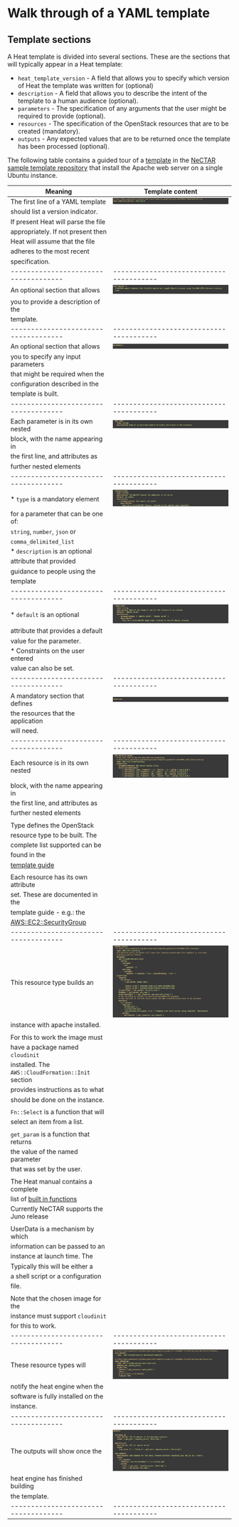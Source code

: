 # Walk through of a YAML template

## Template sections

A Heat template is divided into several sections. These are the sections that
will typically appear in a Heat template:

* `heat_template_version` - A field that allows you to specify which version
   of Heat the template was written for (optional)
* `description` - A field that allows you to describe the intent of the template
  to a human audience (optional).
* `parameters` - The specification of any arguments that the user might be
  required to provide (optional).
* `resources` - The specification of the OpenStack resources that are to be
  created (mandatory).
* `outputs` - Any expected values that are to be returned once the template
  has been processed (optional).
  
The following table contains a guided tour of a 
[template](https://raw.githubusercontent.com/NeCTAR-RC/heat-templates/master/juno/Ubuntu/apache_single_instance_aws.yaml)
in the [NeCTAR sample template repository](https://github.com/NeCTAR-RC/heat-templates)
that install the Apache web server on a single Ubuntu instance.

| Meaning                            | Template content                      |
|------------------------------------|---------------------------------------|
| The first line of a YAML template  | ![version info](images/heat_template_version.png)|
| should list a version indicator.   |                                       |
| If present Heat will parse the file |                                      |
| appropriately. If not present then |                                       |
| Heat will assume that the file     |                                       |
| adheres to the most recent         |                                       |
| specification.                     |                                       |
|------------------------------------|---------------------------------------|
| An optional section that allows    | ![description](images/heat_description.png)|
| you to provide a description of the |                                      |
| template.                          |                                       |
|------------------------------------|---------------------------------------|
| An optional section that allows    | ![parameters](images/heat_parameters.png)  |
| you to specify any input parameters |                                      |
| that might be required when the    |                                       |
| configuration described in the     |                                       |
| template is built.                 |                                       |
|------------------------------------|---------------------------------------|
| Each parameter is in its own nested | ![key name](images/heat_key_name.png)     |
| block, with the name appearing in  |                                       |
| the first line, and attributes as  |                                       |
| further nested elements            |                                       |
|------------------------------------|---------------------------------------|
| * `type` is a mandatory element    | ![instance type](images/heat_instance_type.png)|
|    for a parameter that can be one of: |                                   |
|    `string`, `number`, `json` or   |                                       |
|    `comma_delimited_list`          |                                       |
| * `description` is an optional     |                                       |
|    attribute that provided         |                                       |
|    guidance to people using the    |                                       |
|    template                        |                                       |
|------------------------------------|---------------------------------------|
| * `default` is an optional         | ![image name](images/heat_image_name.png)  |
|   attribute that provides a default |                                      |
|   value for the parameter.         |                                       |
| * Constraints on the user entered  |                                       |
|   value can also be set.           |                                       |
|------------------------------------|---------------------------------------|
| A mandatory section that defines   | ![resources](images/heat_resources.png)    |
| the resources that the application |                                       |
| will need.                         |                                       |
|------------------------------------|---------------------------------------|
| Each resource is in its own nested | ![web security group](images/heat_web_security_group.png)|
| block, with the name appearing in  |                                       |
| the first line, and attributes as  |                                       |
| further nested elements            |                                       |
|                                    |                                       |
| Type defines the OpenStack         |                                       |
| resource type to be built. The     |                                       |
| complete list supported can be     |                                       |
| found in the                       |                                       |
| [template guide](http://docs.openstack.org/developer/heat/template_guide/)||
|                                    |                                       |
| Each resource has its own attribute |                                      |
| set. These are documented in the   |                                       |
| template guide - e.g.: the         |                                       |
| [AWS::EC2::SecurityGroup](http://docs.openstack.org/developer/heat/template_guide/cfn.html#AWS::EC2::SecurityGroup)||   
|------------------------------------|---------------------------------------|
| This resource type builds an       | ![apache server](images/heat_apache_server.png)|
| instance with apache installed.    |                                       |
|                                    |                                       |
| For this to work the image must    |                                       |
| have a package named `cloudinit`   |                                       |
| installed. The `AWS::CloudFormation::Init` section  |                      |
| provides instructions as to what   |                                       |
| should be done on the instance.    |                                       |
|                                    |                                       |
| `Fn::Select` is a function that will |                                     |
| select an item from a list.        |                                       |
|                                    |                                       |
| `get_param` is a function that returns |                                   |
| the value of the named parameter   |                                       |
| that was set by the user.          |                                       |
|                                    |                                       |
| The Heat manual contains a complete |                                      |
| list of [built in functions](http://docs.openstack.org/developer/heat/template_guide/hot_spec.html)||
| Currently NeCTAR supports the Juno release|                                       |
|                                    |                                       |
| UserData is a mechanism by which   |                                       |
| information can be passed to an    |                                       |
| instance at launch time. The       |                                       |
| Typically this will be either a    |                                       |
| a shell script or a configuration  |                                       |
| file.                              |                                       |
|                                    |                                       |
| Note that the chosen image for the |                                       |
| instance must support `cloudinit`  |                                       |
| for this to work.                  |                                       |
|------------------------------------|---------------------------------------|
| These resource types will          | ![apache server](images/heat_wait_handle.png)|
| notify the heat engine when the    |                                       |
| software is fully installed on the |                                       |
| instance.                          |                                       |
|------------------------------------|---------------------------------------|
| The outputs will show once the     | ![apache server](images/heat_outputs.png)|
| heat engine has finished building  |                                       |
| the template.                      |                                       |
|------------------------------------|---------------------------------------|